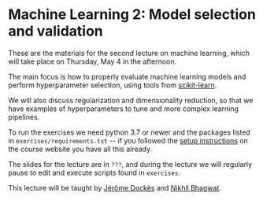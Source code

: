 # Machine Learning 2: Model selection and validation

These are the materials for the second lecture on machine learning,
which will take place on Thursday, May 4 in the afternoon.

The main focus is how to properly evaluate machine learning models
and perform hyperparameter selection,
using tools from [scikit-learn](https://scikit-learn.org/stable/).

We will also discuss regularization and dimensionality reduction,
so that we have examples of hyperparameters to tune and more complex learning pipelines.

To run the exercises we need python 3.7 or newer and the packages listed in
`exercises/requirements.txt` -- if you followed the [setup instructions](https://neurodatascience.github.io/QLS612-Overview/setup.html) on
the course website you have all this already.

The slides for the lecture are in `???`,
and during the lecture we will regularly pause to edit
and execute scripts found in `exercises`.

This lecture will be taught
by [Jérôme Dockès](https://jeromedockes.github.io/)
and [Nikhil Bhagwat](https://nikhil153.github.io/).
